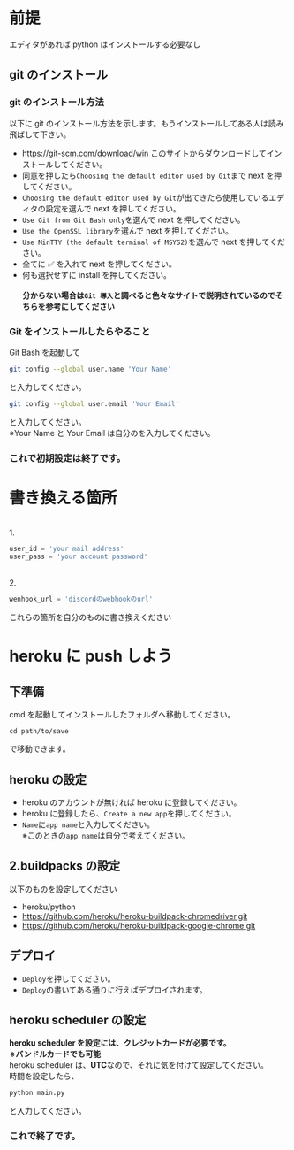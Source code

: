 # 前提

エディタがあれば python はインストールする必要なし<br>

## git のインストール

### git のインストール方法

以下に git のインストール方法を示します。もうインストールしてある人は読み飛ばして下さい。

- https://git-scm.com/download/win
  このサイトからダウンロードしてインストールしてください。
- 同意を押したら`Choosing the default editor used by Git`まで next を押してください。
- `Choosing the default editor used by Git`が出てきたら使用しているエディタの設定を選んで next を押してください。
- `Use Git from Git Bash only`を選んで next を押してください。
- `Use the OpenSSL library`を選んで next を押してください。
- `Use MinTTY (the default terminal of MSYS2)`を選んで next を押してください。
- 全てに ✅ を入れて next を押してください。
- 何も選択せずに install を押してください。<br>
  <br>
  **分からない場合は`Git 導入`と調べると色々なサイトで説明されているのでそちらを参考にしてください**

### Git をインストールしたらやること

Git Bash を起動して

```bash
git config --global user.name 'Your Name'
```

と入力してください。

```bash
git config --global user.email 'Your Email'
```

と入力してください。<br>
※Your Name と Your Email は自分のを入力してください。

### **これで初期設定は終了です。**

# 書き換える箇所

<br>
1.

```python
user_id = 'your mail address'
user_pass = 'your account password'
```

<br>
2.

```python
wenhook_url = 'discordのwebhookのurl'
```

これらの箇所を自分のものに書き換えください

# heroku に push しよう

## 下準備

cmd を起動してインストールしたフォルダへ移動してください。

```
cd path/to/save
```

で移動できます。

## heroku の設定

- heroku のアカウントが無ければ heroku に登録してください。
- heroku に登録したら、`Create a new app`を押してください。
- `Name`に`app name`と入力してください。<br>
  ※このときの`app name`は自分で考えてください。

## 2.buildpacks の設定

以下のものを設定してください<br>

- heroku/python
- https://github.com/heroku/heroku-buildpack-chromedriver.git
- https://github.com/heroku/heroku-buildpack-google-chrome.git

## デプロイ

- `Deploy`を押してください。
- `Deploy`の書いてある通りに行えばデプロイされます。

## heroku scheduler の設定

**heroku scheduler を設定には、クレジットカードが必要です。<br>※バンドルカードでも可能**
<br>
heroku scheduler は、**UTC**なので、それに気を付けて設定してください。
<br>
時間を設定したら、

```bash
python main.py
```

と入力してください。

### **これで終了です。**
